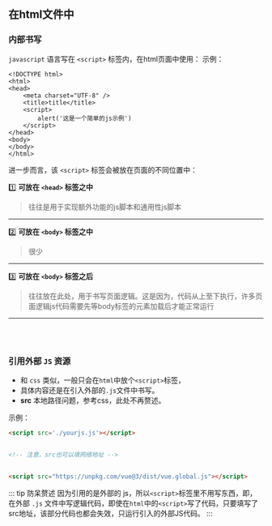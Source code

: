 ## 在html文件中
### 内部书写
`javascript` 语言写在 `<script>` 标签内，在html页面中使用： 
<Badge type='info'>示例：</Badge>
```html{6-8}
<!DOCTYPE html>
<html>
<head>
    <meta charset="UTF-8" />
    <title>title</title>
    <script>
        alert('这是一个简单的js示例')
    </script>
</head>
<body>
</body>
</html>
```

进一步而言，该 `<script>` 标签会被放在页面的不同位置中：  

:one: **可放在 `<head>` 标签之中**  
> 往往是用于实现额外功能的js脚本和通用性js脚本  

---

:two: **可放在 `<body>` 标签之中**  
> 很少  

---

:three: **可放在 `<body>` 标签之后**  
> 往往放在此处，用于书写页面逻辑。这是因为，代码从上至下执行，许多页面逻辑js代码需要先等body标签的元素加载后才能正常运行

---

<br>

<br>

### 引用外部 `JS` 资源

- 和 `css` 类似，一般只会在`html`中放个`<script>`标签，
- 具体内容还是在引入外部的`.js`文件中书写。 
- **src** 本地路径问题，参考css，此处不再赘述。

<Badge type='info'>示例：</Badge>
```html
<script src='./yourjs.js'></script>


<!-- 注意，src也可以填网络地址 -->


<script src="https://unpkg.com/vue@3/dist/vue.global.js"></script>
```

::: tip 防呆赘述
因为引用的是外部的 js，所以`<script>`标签里不用写东西，即，在外部 `.js` 文件中写逻辑代码，即使在`html`中的`<script>`写了代码，只要填写了src地址，该部分代码也都会失效，只运行引入的外部JS代码。
:::